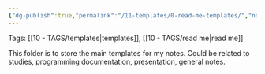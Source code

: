 ```yaml
---
{"dg-publish":true,"permalink":"/11-templates/0-read-me-templates/","noteIcon":""}
---
```


Tags: [[10 - TAGS/templates\|templates]], [[10 - TAGS/read me\|read me]]

This folder is to store the main templates for my notes. Could be related to studies, programming documentation, presentation, general notes.